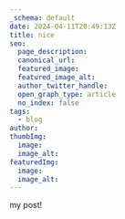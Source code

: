 ```yaml
---
_schema: default
date: 2024-04-11T20:49:13Z
title: nice
seo:
  page_description:
  canonical_url:
  featured_image:
  featured_image_alt:
  author_twitter_handle:
  open_graph_type: article
  no_index: false
tags:
  - blog
author:
thumbImg:
  image:
  image_alt:
featuredImg:
  image:
  image_alt:
---
```

my post!
